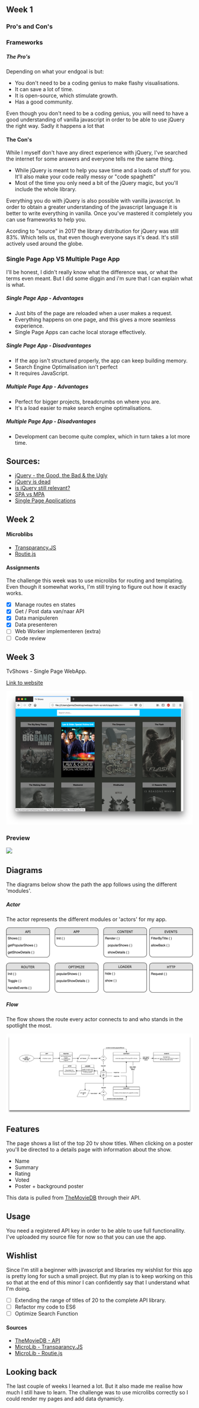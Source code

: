 ## Week 1
### Pro's and Con's

### Frameworks
##### The Pro's
Depending on what your endgoal is but:
- You don't need to be a coding genius to make flashy visualisations.
- It can save a lot of time. 
- It is open-source, which stimulate growth.
- Has a good community.

Even though you don't need to be a coding genius, you will need to have a good understanding of vanilla javascript in order to be able to use jQuery the right way. Sadly it happens a lot that 

#### The Con's
While I myself don't have any direct experience with jQuery, I've searched the internet for some answers and everyone tells me the same thing.

- While jQuery is meant to help you save time and a loads of stuff for you. It'll also make your code really messy or "code spaghetti"
- Most of the time you only need a bit of the jQuery magic, but you'll include the whole library. 

Everything you do with jQuery is also possible with vanilla javascript. In order to obtain a greater understanding of the javascript language it is better to write everything in vanilla. Once you've mastered it completely you can use frameworks to help you.

Acording to "source" in 2017 the library distribution for jQuery was still 83%. Which tells us, that even though everyone says it's dead. It's still actively used around the globe.

### Single Page App VS Multiple Page App

I'll be honest, I didn't really know what the difference was, or what the terms even meant. But I did some diggin and i'm sure that I can explain what is what.

##### Single Page App - Advantages
- Just bits of the page are reloaded when a user makes a request. 
- Everything happens on one page, and this gives a more seamless experience.
- Single Page Apps can cache local storage effectively.

##### Single Page App - Disadvantages
- If the app isn't structured properly, the app can keep building memory.
- Search Engine Optimalisation isn't perfect
- It requires JavaScript.

##### Multiple Page App - Advantages
- Perfect for bigger projects, breadcrumbs on where you are.
- It's a load easier to make search engine optimalisations.


##### Multiple Page App - Disadvantages
- Development can become quite complex, which in turn takes a lot more time.

## Sources:
- [jQuery - the Good, the Bad & the Ugly](https://www.webdesignerdepot.com/2012/09/jquery-the-good-the-bad-and-the-ugly/)
- [jQuery is dead](https://ralphsaunders.co.uk/jquery-is-dead.html)
- [is jQuery still relevant?](https://remysharp.com/2017/12/15/is-jquery-still-relevant)
- [SPA vs MPA](https://medium.com/@NeotericEU/single-page-application-vs-multiple-page-application-2591588efe58)
- [Single Page Applications](https://www.oberon.nl/whitepapers/single-page-applications)

## Week 2
#### Microblibs
- [Transparancy.JS](https://github.com/leonidas/transparency)
- [Routie.js](http://projects.jga.me/routie/)


#### Assignments
The challenge this week was to use microlibs for routing and templating. Even though it somewhat works, I'm still trying to figure out how it exactly works.

- [x] Manage routes en states
- [x] Get / Post data van/naar API
- [x] Data manipuleren
- [x] Data presenteren
- [ ] Web Worker implementeren (extra)
- [ ] Code review 

## Week 3

TvShows - Single Page WebApp.

[Link to website](https://oege.ie.hva.nl/~jansenj031/)

![](https://github.com/jajan20/wafs/blob/master/app/static/images/newPreview-wafs.png)

### Preview
![](/Users/jamie/Dropbox/HVA/Minor/preview.png)


## Diagrams
The diagrams below show the path the app follows using the different 'modules'. 

##### Actor
The actor represents the different modules or 'actors' for my app.

![](https://github.com/jajan20/wafs/blob/master/app/static/images/actorDiagram.png)

##### Flow
The flow shows the route every actor connects to and who stands in the spotlight the most.

![](https://raw.githubusercontent.com/jajan20/wafs/master/app/static/images/flow-diagram.png)

## Features
The page shows a list of the top 20 tv show titles. When clicking on a poster you'll be directed to a details page with information about the show.

- Name
- Summary 
- Rating
- Voted
- Poster + background poster

This data is pulled from [TheMovieDB](https://www.themoviedb.org/) through their API.

## Usage
You need a registered API key in order to be able to use full functionallity.
I've uploaded my source file for now so that you can use the app.

## Wishlist
Since I'm still a beginner with javascript and libraries my wishlist for this app is pretty long for such a small project. But my plan is to keep working on this so that at the end of this minor I can confidently say that I understand what I'm doing.

- [ ] Extending the range of titles of 20 to the complete API library.
- [ ] Refactor my code to ES6
- [ ] Optimize Search Function

#### Sources
- [TheMovieDB - API](https://www.themoviedb.org/)
- [MicroLib - Transparancy.JS](https://github.com/leonidas/transparency)
- [MicroLib - Routie.js](http://projects.jga.me/routie/)


## Looking back
The last couple of weeks I learned a lot. But it also made me realise how much I still have to learn. The challenge was to use microlibs correctly so I could render my pages and add data dynamicly.




